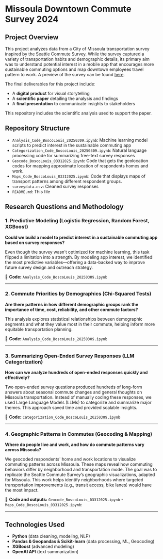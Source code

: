 # Missoula Downtown Commute Survey 2024

## Project Overview

This project analyzes data from a City of Missoula transportation survey inspired by the Seattle Commute Survey. While the survey captured a variety of transportation habits and demographic details, its primary aim was to understand potential interest in a mobile app that encourages more sustainable commuting options and map downtown employees travel pattern to work. A preview of the survey can be found [here](https://missoulaparks.qualtrics.com/jfe/preview/previewId/f77cbedb-4863-4bd0-96d7-629c03e4a169/SV_1NsyG54i5twwOk6?Q_CHL=preview&Q_SurveyVersionID=current).

The final deliverables for this project include:

- A **digital product** for visual storytelling  
- A **scientific paper** detailing the analysis and findings  
- A **final presentation** to communicate insights to stakeholders

This repository includes the scientific analysis used to support the paper.

## Repository Structure

- `Analysis_Code_BoscoLouis_20250309.ipynb`: Machine learning model scripts to predict interest in the sustainable commuting app  
- `Categorization_Code_BoscoLouis_20250309.ipynb`: Natural language processing code for summarizing free-text survey responses
- `Geocode_BoscoLouis_03312025.ipynb`: Code that gets the geolocation codes for mapping approximate location of respondents homes and work.
- `Maps_Code_BoscoLouis_03312025.ipynb`: Code that displays maps of transport patterns among different respondent groups.
- `surveydata.csv`: Cleaned survey responses
- `README.md`: This file

## Research Questions and Methodology

### 1. Predictive Modeling (Logistic Regression, Random Forest, XGBoost)

**Could we build a model to predict interest in a sustainable commuting app based on survey responses?**

Even though the survey wasn't optimized for machine learning, this task flipped a limitation into a strength. By modeling app interest, we identified the most predictive variables—offering a data-backed way to improve future survey design and outreach strategy.

📂 **Code:** `Analysis_Code_BoscoLouis_20250309.ipynb`

---

### 2. Commute Priorities by Demographics (Chi-Squared Tests)

**Are there patterns in how different demographic groups rank the importance of time, cost, reliability, and other commute factors?**

This analysis explores statistical relationships between demographic segments and what they value most in their commute, helping inform more equitable transportation planning.

📂 **Code:** `Analysis_Code_BoscoLouis_20250309.ipynb`

---

### 3. Summarizing Open-Ended Survey Responses (LLM Categorization)

**How can we analyze hundreds of open-ended responses quickly and effectively?**

Two open-ended survey questions produced hundreds of long-form answers about seasonal commute changes and general thoughts on Missoula transportation. Instead of manually coding these responses, we used Large Language Models (LLMs) to categorize and summarize major themes. This approach saved time and provided scalable insights.

📂 **Code:** `Categorization_Code_BoscoLouis_20250309.ipynb`

---

### 4. Geographic Patterns in Commutes (Geocoding & Mapping)

**Where do people live and work, and how do commute patterns vary across Missoula?**

We geocoded respondents' home and work locations to visualize commuting patterns across Missoula. These maps reveal how commuting behaviors differ by neighborhood and transportation mode. The goal was to replicate the Seattle Commute Survey’s geographic visualizations, adapted for Missoula. This work helps identify neighborhoods where targeted transportation improvements (e.g., transit access, bike lanes) would have the most impact.

📂 **Code and outputs:** `Geocode_BoscoLouis_03312025.ipynb` - `Maps_Code_BoscoLouis_03312025.ipynb`:

---

## Technologies Used

- **Python** (data cleaning, modeling, NLP)  
- **Pandas & Geopandas & Scikit-learn** (data processing, ML, Geocoding)  
- **XGBoost** (advanced modeling)  
- **OpenAI API** (text summarization)
